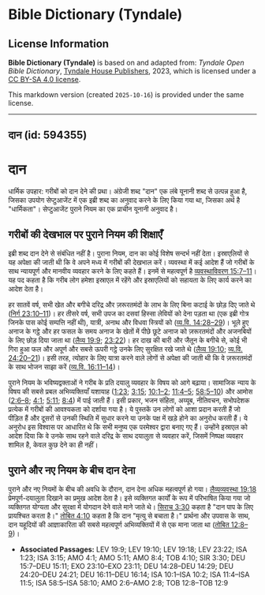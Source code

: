 # Bible Dictionary (Tyndale)

## License Information

**Bible Dictionary (Tyndale)** is based on and adapted from: _Tyndale Open Bible Dictionary_, [Tyndale House Publishers](https://tyndaleopenresources.com/), 2023, which is licensed under a [CC BY-SA 4.0 license](https://creativecommons.org/licenses/by-sa/4.0/legalcode.en).

This markdown version (created `2025-10-16`) is provided under the same license.



--------------------------------

## दान (id: 594355)

दान
===

धार्मिक उपहार: गरीबों को दान देने की प्रथा। अंग्रेजी शब्द "दान" एक लंबे यूनानी शब्द से उत्पन्न हुआ है, जिसका उपयोग सेप्टुआजेंट में एक इब्री शब्द का अनुवाद करने के लिए किया गया था, जिसका अर्थ है "धार्मिकता"। सेप्टुआजेंट पुराने नियम का एक प्राचीन यूनानी अनुवाद है।

गरीबों की देखभाल पर पुराने नियम की शिक्षाएँ
-------------------------------------------

इब्री शब्द दान देने से संबंधित नहीं है। पुराना नियम, दान का कोई विशेष सन्दर्भ नहीं देता। इस्राएलियों से यह अपेक्षा की जाती थी कि वे अपने मध्य में गरीबों की देखभाल करें। व्यवस्था में कई आदेश हैं जो गरीबों के साथ न्यायपूर्ण और मानवीय व्यवहार करने के लिए कहते हैं। इनमें से महत्वपूर्ण है [व्यवस्थाविवरण 15:7–11](https://ref.ly/Deut15:7-Deut15:11)। यह पद कहता है कि गरीब लोग हमेशा इस्राएल में रहेंगे और इस्राएलियों को सहायता के लिए कार्य करने का आदेश देता है।

हर सातवें वर्ष, सभी खेत और बगीचे दरिद्र और ज़रूरतमंदों के लाभ के लिए बिना कटाई के छोड़ दिए जाते थे ([निर्ग 23:10–11](https://ref.ly/Exod23:10-Exod23:11))। हर तीसरे वर्ष, सभी उपज का दसवां हिस्सा लेवियों को देना पड़ता था (एक इब्री गोत्र जिनके पास कोई सम्पत्ति नहीं थी), यात्री, अनाथ और विधवा स्त्रियों को ([व्य.वि. 14:28–29](https://ref.ly/Deut14:28-Deut14:29))। भूले हुए अनाज के गट्ठे और हर फसल के समय अनाज के खेतों में पीछे छूटे अनाज को ज़रूरतमंदों और अजनबियों के लिए छोड़ दिया जाता था ([लैव्य 19:9](https://ref.ly/Lev19:9); [23:22](https://ref.ly/Lev23:22))। हर दाख की बारी और जैतून के बगीचे से, कोई भी गिरा हुआ फल और अपूर्ण और सबसे ऊपरी गट्ठे उनके लिए सुरक्षित रखे जाते थे ([लैव्य 19:10](https://ref.ly/Lev19:10); [व्य.वि. 24:20–21](https://ref.ly/Deut24:20-Deut24:21))। इसी तरह, त्योहार के लिए यात्रा करने वाले लोगों से अपेक्षा की जाती थी कि वे ज़रूरतमंदों के साथ भोजन साझा करें ([व्य.वि. 16:11–14](https://ref.ly/Deut16:11-Deut16:14))।

पुराने नियम के भविष्यद्वक्ताओं ने गरीब के प्रति दयालु व्यवहार के विषय को आगे बढ़ाया। सामाजिक न्याय के विषय की सबसे प्रबल अभिव्यक्तियाँ यशायाह ([1:23](https://ref.ly/Isa1:23); [3:15](https://ref.ly/Isa3:15); [10:1–2](https://ref.ly/Isa10:1-Isa10:2); [11:4–5](https://ref.ly/Isa11:4-Isa11:5); [58:5–10](https://ref.ly/Isa58:5-Isa58:10)) और आमोस ([2:6–8](https://ref.ly/Amos2:6-Amos2:8); [4:1](https://ref.ly/Amos4:1); [5:11](https://ref.ly/Amos5:11); [8:4](https://ref.ly/Amos8:4)) में पाई जाती हैं। इसी प्रकार, भजन संहिता, अय्यूब, नीतिवचन, सभोपदेशक प्रत्येक में गरीबों की आवश्यकता को दर्शाया गया है। ये पुस्तकें उन लोगों को आशा प्रदान करती हैं जो पीड़ित हैं और दूसरों से उनकी स्थिति में सुधार करने या उनके पक्ष में खड़े होने का अनुरोध करती हैं। ये अनुरोध इस विश्वास पर आधारित थे कि सभी मनुष्य एक परमेश्वर द्वारा बनाए गए हैं। उन्होंने इस्राएल को आदेश दिया कि वे उनके साथ रहने वाले दरिद्र के साथ दयालुता से व्यवहार करें, जिसमें निष्पक्ष व्यवहार शामिल है, केवल कुछ देने का ही नहीं।

पुराने और नए नियम के बीच दान देना
---------------------------------

पुराने और नए नियमों के बीच की अवधि के दौरान, दान देना अधिक महत्वपूर्ण हो गया। [लैव्यव्यवस्था 19:18](https://ref.ly/Lev19:18) प्रेमपूर्ण\-दयालुता दिखाने का प्रमुख आदेश देता है। इसे व्यक्तिगत कार्यों के रूप में परिभाषित किया गया जो व्यक्तिगत योग्यता और सुरक्षा में योगदान देने वाले माने जाते थे। [सिराच 3:30](https://ref.ly/Sir3:30) कहता है "दान पाप के लिए प्रायश्चित करता है।" [तोबित 4:10](https://ref.ly/Tob4:10) कहता है कि दान "मृत्यु से बचाता है।" प्रार्थना और उपवास के साथ, दान यहूदियों की आज्ञाकारिता की सबसे महत्वपूर्ण अभिव्यक्तियों में से एक माना जाता था ([तोबित 12:8–9](https://ref.ly/Tob12:8-Tob12:9))।

* **Associated Passages:** LEV 19:9; LEV 19:10; LEV 19:18; LEV 23:22; ISA 1:23; ISA 3:15; AMO 4:1; AMO 5:11; AMO 8:4; TOB 4:10; SIR 3:30; DEU 15:7–DEU 15:11; EXO 23:10–EXO 23:11; DEU 14:28–DEU 14:29; DEU 24:20–DEU 24:21; DEU 16:11–DEU 16:14; ISA 10:1–ISA 10:2; ISA 11:4–ISA 11:5; ISA 58:5–ISA 58:10; AMO 2:6–AMO 2:8; TOB 12:8–TOB 12:9


